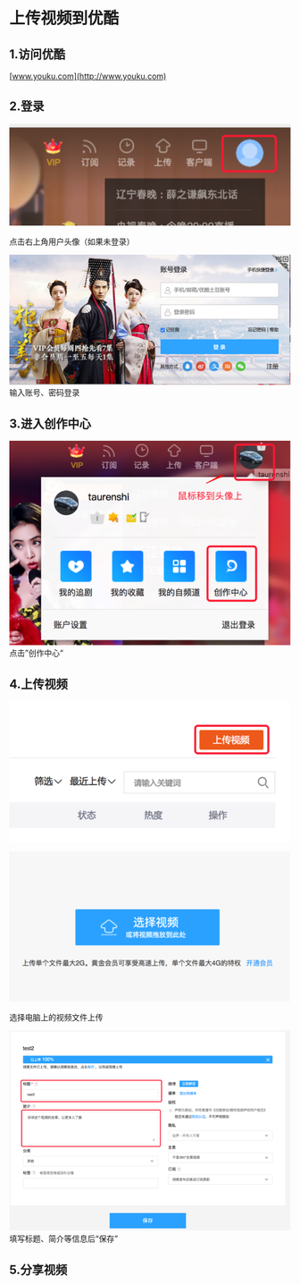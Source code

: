 # 上传视频到优酷

## 1.访问优酷

[www.youku.com](http://www.youku.com)

## 2.登录

![](/assets/01.png)

点击右上角用户头像（如果未登录）

![](/assets/02.png)输入账号、密码登录

## 3.进入创作中心

![](/assets/03.png)点击”创作中心“

## 4.上传视频

![](/assets/04.png)

![](/assets/05.png)

选择电脑上的视频文件上传

![](/assets/06.png)填写标题、简介等信息后“保存”

## 5.分享视频



